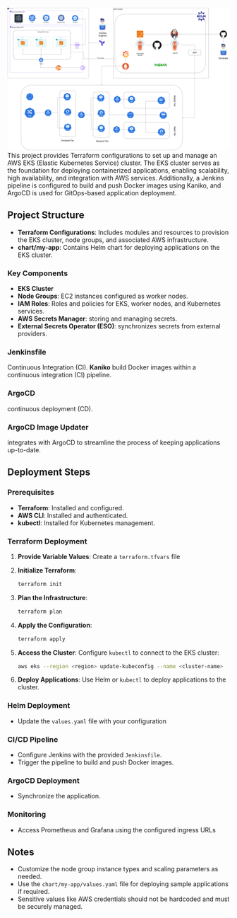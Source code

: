 ![Project Diagram](./Architecture.png)
This project provides Terraform configurations to set up and manage an AWS EKS (Elastic Kubernetes Service) cluster. The EKS cluster serves as the foundation for deploying containerized applications, enabling scalability, high availability, and integration with AWS services. Additionally, a Jenkins pipeline is configured to build and push Docker images using Kaniko, and ArgoCD is used for GitOps-based application deployment.

## Project Structure

- **Terraform Configurations**: Includes modules and resources to provision the EKS cluster, node groups, and associated AWS infrastructure.
- **chart/my-app**: Contains Helm chart for deploying applications on the EKS cluster.

### Key Components
- **EKS Cluster**
- **Node Groups**: EC2 instances configured as worker nodes.
- **IAM Roles**: Roles and policies for EKS, worker nodes, and Kubernetes services.
- **AWS Secrets Manager**: storing and managing secrets.
- **External Secrets Operator (ESO)**: synchronizes secrets from external providers.


### Jenkinsfile
Continuous Integration (CI). **Kaniko** build Docker images within a continuous integration (CI) pipeline.

### ArgoCD
continuous deployment (CD).

### ArgoCD Image Updater
integrates with ArgoCD to streamline the process of keeping applications up-to-date.


## Deployment Steps

### Prerequisites

- **Terraform**: Installed and configured.
- **AWS CLI**: Installed and authenticated.
- **kubectl**: Installed for Kubernetes management.

### Terraform Deployment

1. **Provide Variable Values**:
   Create a `terraform.tfvars` file 

2. **Initialize Terraform**:
   ```bash
   terraform init
   ```

3. **Plan the Infrastructure**:
   ```bash
   terraform plan
   ```

4. **Apply the Configuration**:
   ```bash
   terraform apply
   ```

5. **Access the Cluster**:
   Configure `kubectl` to connect to the EKS cluster:
   ```bash
   aws eks --region <region> update-kubeconfig --name <cluster-name>
   ```

6. **Deploy Applications**:
   Use Helm or `kubectl` to deploy applications to the cluster.


### Helm Deployment
- Update the `values.yaml` file with your configuration 

### CI/CD Pipeline
- Configure Jenkins with the provided `Jenkinsfile`.
- Trigger the pipeline to build and push Docker images.

### ArgoCD Deployment  
- Synchronize the application.


### Monitoring
- Access Prometheus and Grafana using the configured ingress URLs

## Notes

- Customize the node group instance types and scaling parameters as needed.
- Use the `chart/my-app/values.yaml` file for deploying sample applications if required.
- Sensitive values like AWS credentials should not be hardcoded and must be securely managed.
